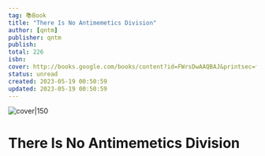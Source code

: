 ```yaml
---
tag: 📚Book
title: "There Is No Antimemetics Division"
author: [qntm]
publisher: qntm
publish: 
total: 226
isbn:  
cover: http://books.google.com/books/content?id=FWrsDwAAQBAJ&printsec=frontcover&img=1&zoom=1&edge=curl&source=gbs_api
status: unread
created: 2023-05-19 00:50:59
updated: 2023-05-19 00:50:59
---
```


![cover|150](http://books.google.com/books/content?id=FWrsDwAAQBAJ&printsec=frontcover&img=1&zoom=1&edge=curl&source=gbs_api)

# There Is No Antimemetics Division